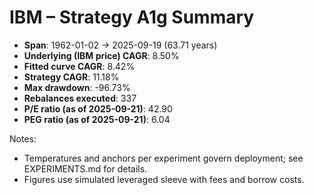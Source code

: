 # IBM – Strategy A1g Summary

- **Span**: 1962-01-02 → 2025-09-19 (63.71 years)
- **Underlying (IBM price) CAGR**: 8.50%
- **Fitted curve CAGR**: 8.42%
- **Strategy CAGR**: 11.18%
- **Max drawdown**: -96.73%
- **Rebalances executed**: 337
- **P/E ratio (as of 2025-09-21)**: 42.90
- **PEG ratio (as of 2025-09-21)**: 6.04

Notes:

- Temperatures and anchors per experiment govern deployment; see EXPERIMENTS.md for details.
- Figures use simulated leveraged sleeve with fees and borrow costs.


